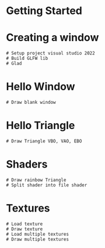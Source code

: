 # Getting Started
  # Creating a window
    # Setup project visual studio 2022
    # Build GLFW lib
    # Glad
  
  # Hello Window
    # Draw blank window
  # Hello Triangle
    # Draw Triangle VBO, VAO, EBO
  # Shaders
    # Draw rainbow Triangle
    # Split shader into file shader
  # Textures
    # Load texture
	# Draw texture
    # Load multiple textures
    # Draw multiple textures

